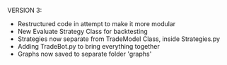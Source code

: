 VERSION 3:
- Restructured code in attempt to make it more modular
- New Evaluate Strategy Class for backtesting
- Strategies now separate from TradeModel Class, inside Strategies.py
- Adding TradeBot.py to bring everything together
- Graphs now saved to separate folder 'graphs'

